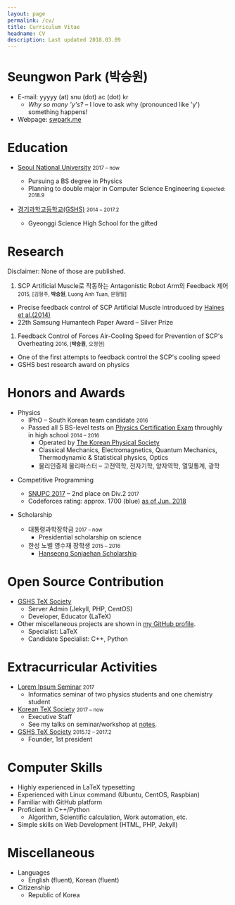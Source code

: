 ```yaml
---
layout: page
permalink: /cv/
title: Curriculum Vitae
headname: CV
description: Last updated 2018.03.09
---
```


# Seungwon Park (박승원)

* E-mail: yyyyy (at) snu (dot) ac (dot) kr
  * *Why so many 'y's?* – I love to ask why (pronounced like 'y') something happens!
* Webpage: [swpark.me](http://swpark.me)

# Education

* [Seoul National University](http://en.snu.ac.kr) <small>2017 – now</small>
  * Pursuing a BS degree in Physics
  * Planning to double major in Computer Science Engineering <small>Expected: 2018.9</small>

* [경기과학고등학교(GSHS)](http://www.gs.hs.kr) <small>2014 – 2017.2</small>
  *  Gyeonggi Science High School for the gifted


# Research

Disclaimer: None of those are published.​
1. SCP Artificial Muscle로 작동하는 Antagonistic Robot Arm의 Feedback 제어 <small>2015, [김형주, **박승원**, Luong Anh Tuan, 문형필]</small>
  * Precise feedback control of SCP Artificial Muscle introduced by [Haines et al.(2014)](http://science.sciencemag.org/content/343/6173/868)
  * 22th Samsung Humantech Paper Award – Silver Prize

1. Feedback Control of Forces Air-Cooling Speed for Prevention of SCP's Overheating <small>2016, [**박승원**, 오정현]</small>
  * One of the first attempts to feedback control the SCP's cooling speed 
  * GSHS best research award on physics

# Honors and Awards

- Physics
  * IPhO – South Korean team candidate <small>2016</small>
  * Passed all 5 BS-level tests on [Physics Certification Exam](http://kphc.kps.or.kr/about/) throughly in high school <small>2014 – 2016</small>
    * Operated by [The Korean Physical Society](http://www.kps.or.kr/)
    * Classical Mechanics, Electromagnetics, Quantum Mechanics, Thermodynamic & Statistical physics, Optics
    * 물리인증제 물리마스터 – 고전역학, 전자기학, 양자역학, 열및통계, 광학

* Competitive Programming
  * [SNUPC 2017](http://snups.snucse.org/snupc2017/) – 2nd place on Div.2 <small> 2017 </small>
  * Codeforces rating: approx. 1700 (blue) [as of Jun. 2018](http://codeforces.com/profile/seungwon)

* Scholarship
  * 대통령과학장학금 <small>2017 – now</small>
    * Presidential scholarship on science
  * 한성 노벨 영수재 장학생 <small>2015 – 2016</small>
    * [Hanseong Sonjaehan Scholarship](http://sonjaehan.org/)

# Open Source Contribution

* [GSHS TeX Society](http://latex.gs.hs.kr)
  * Server Admin (Jekyll, PHP, CentOS)
  * Developer, Educator (LaTeX)
* Other miscellaneous projects are shown in [my GitHub profile](https://github.com/seungwonpark). 
  * Specialist: LaTeX
  * Candidate Specialist: C++, Python

# Extracurricular Activities

* [Lorem Ipsum Seminar](https://github.com/seungwonpark/lipsum-seminar) <small>2017</small>
  * Informatics seminar of two physics students and one chemistry student
* [Korean TeX Society](http://www.ktug.org) <small>2017 – now</small>
  * Executive Staff
  * See my talks on seminar/workshop at [notes](/notes).
* [GSHS TeX Society](http://latex.gs.hs.kr) <small>2015.12 – 2017.2</small>
  * Founder, 1st president


# Computer Skills

* Highly experienced in LaTeX typesetting
* Experienced with Linux command (Ubuntu, CentOS, Raspbian)
* Familiar with GitHub platform
* Proficient in C++/Python
  * Algorithm, Scientific calculation, Work automation, etc.
* Simple skills on Web Development (HTML, PHP, Jekyll)

# Miscellaneous

* Languages
  * English (fluent), Korean (fluent)
* Citizenship
  * Republic of Korea